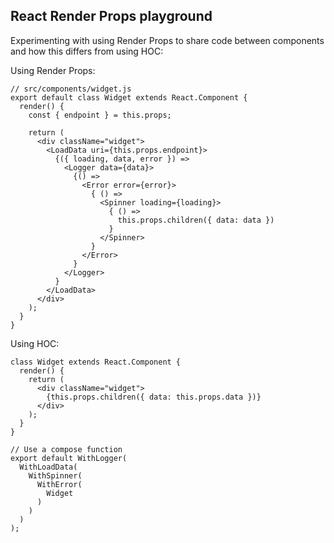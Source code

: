 ## React Render Props playground

Experimenting with using Render Props to share code between components and how this differs from using HOC:

Using Render Props: 

```
// src/components/widget.js
export default class Widget extends React.Component {  
  render() {
    const { endpoint } = this.props;
    
    return (
      <div className="widget">
        <LoadData uri={this.props.endpoint}>
          {({ loading, data, error }) =>
            <Logger data={data}>
              {() =>
                <Error error={error}>
                  { () => 
                    <Spinner loading={loading}>  
                      { () => 
                        this.props.children({ data: data })
                      }
                    </Spinner>
                  }
                </Error>
              }
            </Logger>
          }
        </LoadData>  
      </div>
    );
  }
}
```

Using HOC:

```
class Widget extends React.Component {  
  render() {
    return (
      <div className="widget">
        {this.props.children({ data: this.props.data })}
      </div>
    );
  }
}

// Use a compose function
export default WithLogger(
  WithLoadData(
    WithSpinner(
      WithError(
        Widget
      )
    )
  )
);
```

